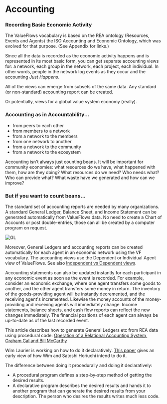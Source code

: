 # Accounting

### Recording Basic Economic Activity

The ValueFlows vocabulary is based on the REA ontology (Resources, Events and Agents) the ISO Accounting and Economic Ontology, which was evolved for that purpose. (See Appendix for links.)

Since all the data is recorded as the economic activity happens and is represented in its most basic form, you can get separate accounting views for: a network, each group in the network, each project, each individual. In other words, people in the network log events as they occur and the accounting *Just Happens*.

All of the views can emerge from subsets of the same data.  Any standard (or non-standard) accounting report can be created.

Or potentially, views for a global value system economy (really).


### Accounting as in Accountability...

* from peers to each other
* from members to a network
* from a network to the members
* from one network to another
* from a network to the community
* from a network to the ecosystem

Accounting isn't always just counting beans.  It will be important for community economies: what resources do we have, what happened with them, how are they doing? What resources do we need? Who needs what? Who can provide what?  What waste have we generated and how can we improve?


### But if you want to count beans...

The standard set of accounting reports are needed by many organizations. A standard General Ledger, Balance Sheet, and Income Statement can be generated automatically from ValueFlows data. No need to create a Chart of Accounts or post double-entries, those can all be created by a computer program on request.

![GL](https://raw.githubusercontent.com/valueflows/valueflows/master/release-doc-in-process/std-accounting.png)

Moreover, General Ledgers and accounting reports can be created automatically for each agent in an economic network using the VF vocabulary.  The accounting views use the Dependent or Individual Agent view of ValueFlows. See also [Independent vs Dependent views](core.md#independent-vs-dependent-views).

Accounting statements can also be updated instantly for each participant in any economic event as soon as the event is recorded. For example, consider an economic exchange, where one agent transfers some goods to another, and the other agent transfers some money in return. The inventory of the goods-providing agent will be instantly decremented, and the receiving agent's incremented. Likewise the money accounts of the money-providing and receiving agents will immediately change. Income statements, balance sheets, and cash flow reports can reflect the new changes immediately. The financial positions of each agent can always be up-to-date as of the last recorded event.

This article describes how to generate General Ledgers etc from REA data using procedural code: [Operation of a Relational Accounting System, Graham Gal and Bill McCarthy](https://www.researchgate.net/publication/292781264_Operation_of_a_relational_accounting_system)

Wim Laurier is working on how to do it declaratively. [This paper](http://ceur-ws.org/Vol-2383/paper8.pdf) gives an early view of how Wim and Satoshi Horiuchi intend to do it.

The difference between doing it procedurally and doing it declaratively:
* A procedural program defines a step-by-step method of getting the desired results.
* A declarative program describes the desired results and hands it to another program that can generate the desired results from your description. The person who desires the results writes much less code.
